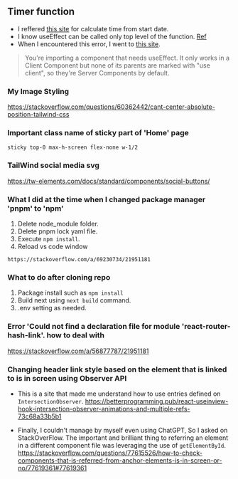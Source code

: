 ## Timer function
- I reffered [this site](https://dev.to/yuridevat/how-to-create-a-timer-with-react-7b9) for calculate time from start date.
- I know useEffect can be called only top level of the function. [Ref](https://coderpad.io/blog/development/rules-of-react-hooks/#:~:text=Only%20call%20Hooks%20at%20the%20top%20level%20of%20your%20functional,which%20these%20Hooks%20are%20called.) 
- When I encountered this error, I went to [this site](https://nextjs.org/docs/getting-started/react-essentials).
 > You're importing a component that needs useEffect. It only works in a Client Component but none of its parents are marked with "use client", so they're Server Components by default.

### My Image Styling
https://stackoverflow.com/questions/60362442/cant-center-absolute-position-tailwind-css

### Important class name of sticky part of 'Home' page
```
sticky top-0 max-h-screen flex-none w-1/2
```

### TailWind social media svg
https://tw-elements.com/docs/standard/components/social-buttons/



### What I did at the time when I changed package manager 'pnpm' to 'npm'
1. Delete node_module folder.
2. Delete pnpm lock yaml file.
3. Execute `npm install`.
4. Reload vs code window
```
https://stackoverflow.com/a/69230734/21951181
```

### What to do after cloning repo
1. Package install such as `npm install`
2. Build next using `next build` command.
3. .env setting as needed.

### Error 'Could not find a declaration file for module 'react-router-hash-link'. how to deal with
https://stackoverflow.com/a/56877787/21951181


### Changing header link style based on the element that is linked to is in screen using Observer API
- This is a site that made me understand how to use entries defined on `IntersectionObserver`.
https://betterprogramming.pub/react-useinview-hook-intersection-observer-animations-and-multiple-refs-73c68a33b5b1
  
- Finally, I couldn't manage by myself even using ChatGPT,  So I asked on StackOverFlow. The important and brilliant thing to referring an element in a different component file was leveraging the use of `getElementById`.
https://stackoverflow.com/questions/77615526/how-to-check-components-that-is-referred-from-anchor-elements-is-in-screen-or-no/77619361#77619361

